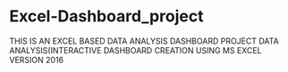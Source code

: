 # Excel-Dashboard_project
THIS IS AN EXCEL BASED DATA ANALYSIS DASHBOARD PROJECT
DATA ANALYSIS(INTERACTIVE DASHBOARD CREATION USING MS EXCEL VERSION 2016

